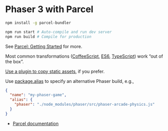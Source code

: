 Phaser 3 with Parcel
====================

```sh
npm install -g parcel-bundler

npm run start # Auto-compile and run dev server
npm run build # Compile for production
```

See [Parcel: Getting Started](https://parceljs.org/getting_started.html) for more.

Most common transformations ([CoffeeScript](https://parceljs.org/coffeeScript.html), [ES6](https://parceljs.org/transforms.html), [TypeScript](https://parceljs.org/typeScript.html)) work “out of the box”.

[Use a plugin to copy static assets](https://www.npmjs.com/search?q=parcel%20plugin%20copy), if you prefer.

Use [package.alias](https://parceljs.org/module_resolution.html#aliasing) to specify an alternative Phaser build, e.g.,

```json
{
  "name": "my-phaser-game",
  "alias": {
    "phaser": "./node_modules/phaser/src/phaser-arcade-physics.js"
  }
}
```

- [Parcel documentation](https://parceljs.org/)
